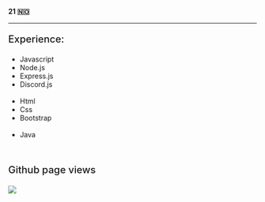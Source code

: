 **21 🇳🇴**<br>

<hr>
<div>

</p>
</details>

<div width="100%" height="1px" style="background: linear-gradient(to right, transparent, lightgrey, transparent); margin: 10px;"></div>
<p style="font-size: 20px;  font-weight: 500;">Experience:</p>

<ul>
  <li>Javascript</li>
  <li>Node.js</li>
  <li>Express.js</li>
  <li>Discord.js</li>
  <br>
  <li>Html</li>
  <li>Css</li>
  <li>Bootstrap</li>
  <br>
  <li>Java</li>
</ul>

<br>
<p style="font-size: 20px;  font-weight: 500;">Github page views</p>

![](https://komarev.com/ghpvc/?username=jakobdanielsen&style=flat-square)

</div>
